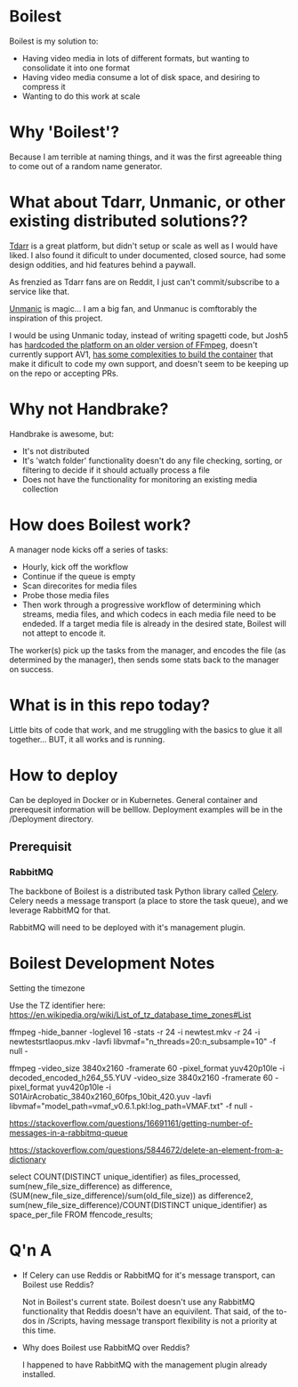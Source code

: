 # Boilest

Boilest is my solution to:

- Having video media in lots of different formats, but wanting to consolidate it into one format
- Having video media consume a lot of disk space, and desiring to compress it
- Wanting to do this work at scale

# Why 'Boilest'?

Because I am terrible at naming things, and it was the first agreeable thing to come out of a random name generator.

# What about Tdarr, Unmanic, or other existing distributed solutions??

[Tdarr](https://home.tdarr.io/) is a great platform, but didn't setup or scale as well as I would have liked.  I also found it dificult to under documented, closed source, had some design oddities, and hid features behind a paywall.

As frenzied as Tdarr fans are on Reddit, I just can't commit/subscribe to a service like that.

[Unmanic](https://github.com/Unmanic/unmanic/tree/master) is magic...  I am a big fan, and Unmanuc is comftorably the inspiration of this project.

I would be using Unmanic today, instead of writing spagetti code, but Josh5 has [hardcoded the platform on an older version of FFmpeg](https://github.com/Unmanic/unmanic/blob/master/docker/Dockerfile#L82), doesn't currently support AV1, [has some complexities to build the container](https://github.com/Unmanic/unmanic/blob/master/docker/README.md) that make it dificult to code my own support, and doesn't seem to be keeping up on the repo or accepting PRs.

# Why not Handbrake?

Handbrake is awesome, but:

- It's not distributed
- It's 'watch folder' functionality doesn't do any file checking, sorting, or filtering to decide if it should actually process a file
- Does not have the functionality for monitoring an existing media collection

# How does Boilest work?

A manager node kicks off a series of tasks:

* Hourly, kick off the workflow
* Continue if the queue is empty
* Scan direcorites for media files
* Probe those media files
* Then work through a progressive workflow of determining which streams, media files, and which codecs in each media file need to be endeded.  If a target media file is already in the desired state, Boilest will not attept to encode it.

The worker(s) pick up the tasks from the manager, and encodes the file (as determined by the manager), then sends some stats back to the manager on success.  

# What is in this repo today?

Little bits of code that work, and me struggling with the basics to glue it all together...  BUT, it all works and is running.

# How to deploy

Can be deployed in Docker or in Kubernetes.  General container and prerequesit information will be belllow. Deployment examples will be in the /Deployment directory.

## Prerequisit 

### RabbitMQ

The backbone of Boilest is a distributed task Python library called [Celery](https://docs.celeryq.dev/en/stable/getting-started/introduction.html). Celery needs a message transport (a place to store the task queue), and we leverage RabbitMQ for that.

RabbitMQ will need to be deployed with it's management plugin.








# Boilest Development Notes





Setting the timezone

Use the TZ identifier here: https://en.wikipedia.org/wiki/List_of_tz_database_time_zones#List

ffmpeg -hide_banner -loglevel 16 -stats -r 24 -i newtest.mkv -r 24 -i newtestsrtlaopus.mkv -lavfi libvmaf="n_threads=20:n_subsample=10" -f null -


ffmpeg -video_size 3840x2160 -framerate 60 -pixel_format yuv420p10le -i decoded_encoded_h264_55.YUV -video_size 3840x2160 -framerate 60 -pixel_format yuv420p10le -i S01AirAcrobatic_3840x2160_60fps_10bit_420.yuv -lavfi libvmaf="model_path=vmaf_v0.6.1.pkl:log_path=VMAF.txt" -f null -


https://stackoverflow.com/questions/16691161/getting-number-of-messages-in-a-rabbitmq-queue





https://stackoverflow.com/questions/5844672/delete-an-element-from-a-dictionary


select 
COUNT(DISTINCT unique_identifier) as files_processed, 
sum(new_file_size_difference) as difference,
(SUM(new_file_size_difference)/sum(old_file_size)) as difference2,
sum(new_file_size_difference)/COUNT(DISTINCT unique_identifier) as space_per_file
FROM ffencode_results;



# Q'n A

  * If Celery can use Reddis or RabbitMQ for it's message transport, can Boilest use Reddis?

    Not in Boilest's current state.  Boilest doesn't use any RabbitMQ functionality that Reddis doesn't have an equivilent.  That said, of the to-dos in /Scripts, having message transport flexibility is not a priority at this time.

- Why does Boilest use RabbitMQ over Reddis?

    I happened to have RabbitMQ with the management plugin already installed.